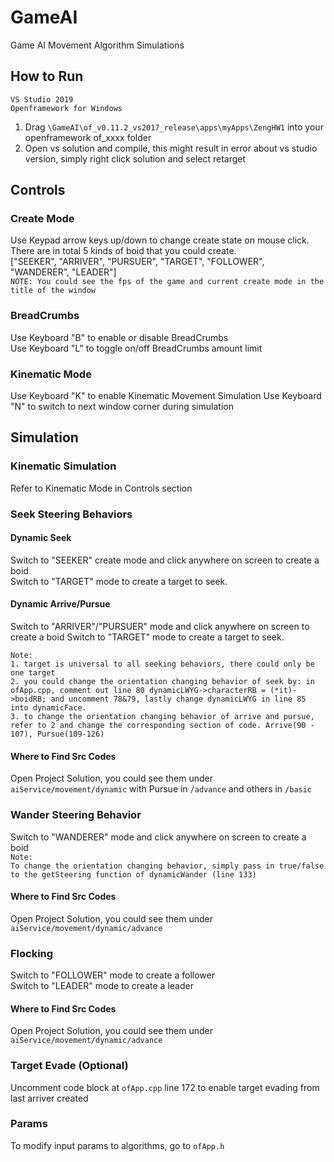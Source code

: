# GameAI
Game AI Movement Algorithm Simulations

## How to Run
`VS Studio 2019`   
`Openframework for Windows`  
1. Drag `\GameAI\of_v0.11.2_vs2017_release\apps\myApps\ZengHW1` into your openframework of_xxxx folder  
2. Open vs solution and compile, this might result in error about vs studio version, simply right click solution and select retarget

## Controls
### Create Mode
Use Keypad arrow keys up/down to change create state on mouse click.  
There are in total 5 kinds of boid that you could create.  
["SEEKER", "ARRIVER", "PURSUER", "TARGET", "FOLLOWER", "WANDERER", "LEADER"]  
`NOTE: You could see the fps of the game and current create mode in the title of the window`
### BreadCrumbs
Use Keyboard "B" to enable or disable BreadCrumbs  
Use Keyboard "L" to toggle on/off BreadCrumbs amount limit
### Kinematic Mode
Use Keyboard "K" to enable Kinematic Movement Simulation
Use Keyboard "N" to switch to next window corner during simulation

## Simulation
### Kinematic Simulation
Refer to Kinematic Mode in Controls section
### Seek Steering Behaviors
#### Dynamic Seek
Switch to "SEEKER" create mode and click anywhere on screen to create a boid  
Switch to "TARGET" mode to create a target to seek.  

#### Dynamic Arrive/Pursue
Switch to "ARRIVER"/"PURSUER" mode and click anywhere on screen to create a boid
Switch to "TARGET" mode to create a target to seek.

`Note:`  
`1. target is universal to all seeking behaviors, there could only be one target`  
`2. you could change the orientation changing behavior of seek by: in ofApp.cpp, comment out line 80 dynamicLWYG->characterRB = (*it)->boidRB; and uncomment 78&79, lastly change dynamicLWYG in line 85 into dynamicFace.`  
`3. to change the orientation changing behavior of arrive and pursue, refer to 2 and change the corresponding section of code. Arrive(90 - 107), Pursue(109-126)`

#### Where to Find Src Codes
Open Project Solution, you could see them under `aiService/movement/dynamic` with Pursue in `/advance` and others in `/basic`

### Wander Steering Behavior
Switch to "WANDERER" mode and click anywhere on screen to create a boid  
`Note:`  
`To change the orientation changing behavior, simply pass in true/false to the getSteering function of dynamicWander (line 133)`

#### Where to Find Src Codes
Open Project Solution, you could see them under `aiService/movement/dynamic/advance`

### Flocking
Switch to "FOLLOWER" mode to create a follower  
Switch to "LEADER" mode to create a leader  

#### Where to Find Src Codes
Open Project Solution, you could see them under `aiService/movement/dynamic/advance`

### Target Evade (Optional)
Uncomment code block at `ofApp.cpp` line 172 to enable target evading from last arriver created

### Params
To modify input params to algorithms, go to `ofApp.h`

